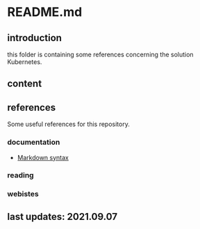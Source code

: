 
# README.md

## introduction

this folder is containing some references concerning the solution Kubernetes.

## content

## references

Some useful references for this repository.

### documentation

- [Markdown syntax](./markdown-cheatsheet-online.pdf)

### reading

### webistes

## last updates: 2021.09.07
